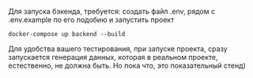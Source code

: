 Для запуска бэкенда, требуется:
создать файл .env, рядом с .env.example по его подобию и запустить проект
```
docker-compose up backend --build
```
Для удобства вашего тестирования, при запуске проекта, сразу запускается генерация данных, которая в реальном проекте, естественно, не должна быть. Но пока что, это показательный стенд)